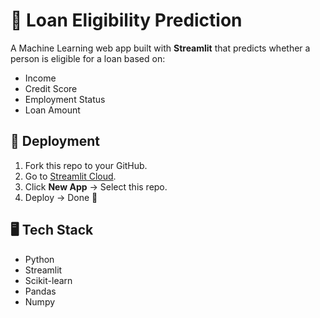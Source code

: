 # 🏦 Loan Eligibility Prediction

A Machine Learning web app built with **Streamlit** that predicts whether a person is eligible for a loan based on:
- Income
- Credit Score
- Employment Status
- Loan Amount

## 🚀 Deployment
1. Fork this repo to your GitHub.
2. Go to [Streamlit Cloud](https://share.streamlit.io).
3. Click **New App** → Select this repo.
4. Deploy → Done 🎉

## 🖥️ Tech Stack
- Python
- Streamlit
- Scikit-learn
- Pandas
- Numpy
